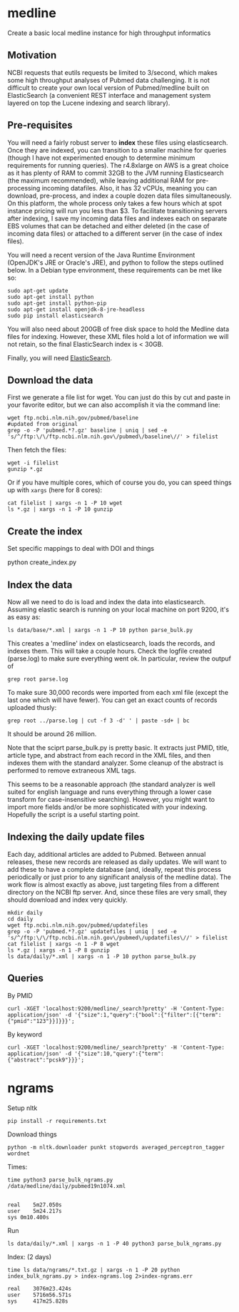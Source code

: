# medline
Create a basic local medline instance for high throughput informatics

## Motivation

NCBI requests that eutils requests be limited to 3/second, which makes some high throughput analyses of
Pubmed data challenging.  It is not difficult to create your own local version of Pubmed/medline built on 
ElasticSearch (a convenient REST interface and management system layered on top the Lucene indexing and
search library).

## Pre-requisites

You will need a fairly robust server to **index** these files using elasticsearch.  Once they are indexed, you can
transition to a smaller machine for queries (though I have not experimented enough to determine minimum requirements 
for running queries). The r4.8xlarge on AWS is a great choice as it has plenty of RAM to commit
32GB to the JVM running Elasticsearch (the maximum recommended), while leaving additional RAM for pre-processing 
incoming datafiles.  Also, it has 32 vCPUs, meaning you can download, pre-process, and index a couple dozen data files 
simultaneously.  On this platform, the whole process only takes a few hours which at spot instance pricing will run 
you less than $3.  To facilitate transitioning servers after indexing, I save my incoming data files and indexes each 
on separate EBS volumes that can be detached and either deleted (in the case of incoming data files) or attached to a 
different server (in the case of index files).

You will need a recent version of the Java Runtime Environment (OpenJDK's JRE or Oracle's JRE), and python
to follow the steps outlined below.  In a Debian type environment, these requirements can be met like so:

```
sudo apt-get update
sudo apt-get install python
sudo apt-get install python-pip
sudo apt-get install openjdk-8-jre-headless 
sudo pip install elasticsearch
```

You will also need about 200GB of free disk space to hold the Medline data files for indexing.  However,
these XML files hold a lot of information we will not retain, so the final ElasticSearch index is < 30GB.

Finally, you will need [ElasticSearch](https://www.elastic.co/guide/en/elasticsearch/reference/current/install-elasticsearch.html).  

## Download the data

First we generate a file list for wget.  You can just do this by cut and paste in your favorite editor, but
we can also accomplish it via the command line:

```
wget ftp.ncbi.nlm.nih.gov/pubmed/baseline
#updated from original
grep -o -P 'pubmed.*?.gz' baseline | uniq | sed -e 's/^/ftp:\/\/ftp.ncbi.nlm.nih.gov\/pubmed\/baseline\//' > filelist

```

Then fetch the files:

```
wget -i filelist
gunzip *.gz

```

Or if you have multiple cores, which of course you do, you can speed things up with `xargs` (here for 8 cores):

```
cat filelist | xargs -n 1 -P 10 wget
ls *.gz | xargs -n 1 -P 10 gunzip
```

## Create the index

Set specific mappings to deal with DOI and things

python create_index.py

## Index the data

Now all we need to do is load and index the data into elasticsearch.  Assuming elastic search is running on your
local machine on port 9200, it's as easy as:

```
ls data/base/*.xml | xargs -n 1 -P 10 python parse_bulk.py
```

This creates a 'medline' index on elasticsearch, loads the records, and indexes them.  This will take a couple hours.
Check the logfile created (parse.log) to make sure everything went ok.  In particular,
review the outpuf of

```
grep root parse.log
```

To make sure 30,000 records were imported from each xml file (except the last one which will have fewer). You can get an
exact counts of records uploaded thusly:

```
grep root ../parse.log | cut -f 3 -d' ' | paste -sd+ | bc

```

It should be around 26 million.

Note that the sciprt parse_bulk.py is pretty basic.  It extracts just PMID, title, article type, and abstract from each record in the XML files, and then indexes them with the standard analyzer.  Some cleanup of the abstract is performed to remove extraneous XML tags.  

This seems to be a reasonable approach (the standard analyzer is well suited for english language and runs everything through a lower case transform for case-insensitive searching).  However, you might want to import more fields and/or be more sophisticated with your indexing.  Hopefully the script is a useful starting point.

## Indexing the daily update files

Each day, additional articles are added to Pubmed.  Between annual releases, these new records are released as daily updates.  We will want to add these to have a complete database (and, ideally, repeat this process periodically or just prior to any significant analysis of the medline data).  The work flow is almost exactly as above, just targeting files from a different directory on the NCBI ftp server.  And, since these files are very small, they should download and index very quickly.

```
mkdir daily
cd daily
wget ftp.ncbi.nlm.nih.gov/pubmed/updatefiles
grep -o -P 'pubmed.*?.gz' updatefiles | uniq | sed -e 's/^/ftp:\/\/ftp.ncbi.nlm.nih.gov\/pubmed\/updatefiles\//' > filelist
cat filelist | xargs -n 1 -P 8 wget
ls *.gz | xargs -n 1 -P 8 gunzip
ls data/daily/*.xml | xargs -n 1 -P 10 python parse_bulk.py
```

## Queries

By PMID

```
curl -XGET 'localhost:9200/medline/_search?pretty' -H 'Content-Type: application/json' -d '{"size":1,"query":{"bool":{"filter":[{"term":{"pmid":"123"}}]}}}';
```

By keyword

```
curl -XGET 'localhost:9200/medline/_search?pretty' -H 'Content-Type: application/json' -d '{"size":10,"query":{"term":{"abstract":"pcsk9"}}}';
```

# ngrams

Setup nltk

```
pip install -r requirements.txt
```

Download things

```
python -m nltk.downloader punkt stopwords averaged_perceptron_tagger wordnet
```

Times:

```
time python3 parse_bulk_ngrams.py /data/medline/daily/pubmed19n1074.xml


real	5m27.050s
user	5m24.217s
sys	0m10.400s
```

Run

```
ls data/daily/*.xml | xargs -n 1 -P 40 python3 parse_bulk_ngrams.py
```

Index: (2 days)

```
time ls data/ngrams/*.txt.gz | xargs -n 1 -P 20 python index_bulk_ngrams.py > index-ngrams.log 2>index-ngrams.err

real    3076m23.424s
user    5716m56.571s
sys     417m25.828s
```
